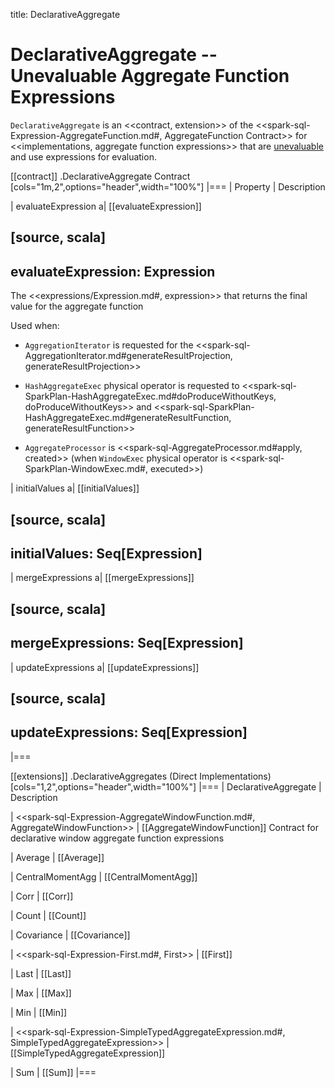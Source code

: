 title: DeclarativeAggregate

# DeclarativeAggregate -- Unevaluable Aggregate Function Expressions

`DeclarativeAggregate` is an <<contract, extension>> of the <<spark-sql-Expression-AggregateFunction.md#, AggregateFunction Contract>> for <<implementations, aggregate function expressions>> that are [unevaluable](Unevaluable.md) and use expressions for evaluation.

[[contract]]
.DeclarativeAggregate Contract
[cols="1m,2",options="header",width="100%"]
|===
| Property
| Description

| evaluateExpression
a| [[evaluateExpression]]

[source, scala]
----
evaluateExpression: Expression
----

The <<expressions/Expression.md#, expression>> that returns the final value for the aggregate function

Used when:

* `AggregationIterator` is requested for the <<spark-sql-AggregationIterator.md#generateResultProjection, generateResultProjection>>

* `HashAggregateExec` physical operator is requested to <<spark-sql-SparkPlan-HashAggregateExec.md#doProduceWithoutKeys, doProduceWithoutKeys>> and <<spark-sql-SparkPlan-HashAggregateExec.md#generateResultFunction, generateResultFunction>>

* `AggregateProcessor` is <<spark-sql-AggregateProcessor.md#apply, created>> (when `WindowExec` physical operator is <<spark-sql-SparkPlan-WindowExec.md#, executed>>)

| initialValues
a| [[initialValues]]

[source, scala]
----
initialValues: Seq[Expression]
----

| mergeExpressions
a| [[mergeExpressions]]

[source, scala]
----
mergeExpressions: Seq[Expression]
----

| updateExpressions
a| [[updateExpressions]]

[source, scala]
----
updateExpressions: Seq[Expression]
----

|===

[[extensions]]
.DeclarativeAggregates (Direct Implementations)
[cols="1,2",options="header",width="100%"]
|===
| DeclarativeAggregate
| Description

| <<spark-sql-Expression-AggregateWindowFunction.md#, AggregateWindowFunction>>
| [[AggregateWindowFunction]] Contract for declarative window aggregate function expressions

| Average
| [[Average]]

| CentralMomentAgg
| [[CentralMomentAgg]]

| Corr
| [[Corr]]

| Count
| [[Count]]

| Covariance
| [[Covariance]]

| <<spark-sql-Expression-First.md#, First>>
| [[First]]

| Last
| [[Last]]

| Max
| [[Max]]

| Min
| [[Min]]

| <<spark-sql-Expression-SimpleTypedAggregateExpression.md#, SimpleTypedAggregateExpression>>
| [[SimpleTypedAggregateExpression]]

| Sum
| [[Sum]]
|===
